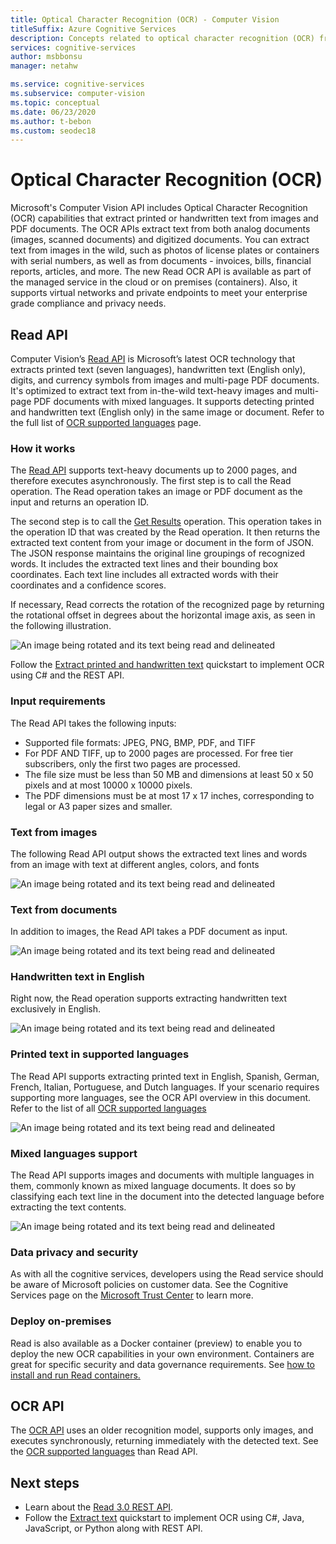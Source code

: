 ```yaml
---
title: Optical Character Recognition (OCR) - Computer Vision
titleSuffix: Azure Cognitive Services
description: Concepts related to optical character recognition (OCR) from images and documents with printed and handwritten text by using the Computer Vision API.
services: cognitive-services
author: msbbonsu
manager: netahw

ms.service: cognitive-services
ms.subservice: computer-vision
ms.topic: conceptual
ms.date: 06/23/2020
ms.author: t-bebon
ms.custom: seodec18
---
```


# Optical Character Recognition (OCR)

Microsoft's Computer Vision API includes Optical Character Recognition (OCR) capabilities that extract printed or handwritten text from images and PDF documents. The OCR APIs extract text from both analog documents (images, scanned documents) and digitized documents. You can extract text from images in the wild, such as photos of license plates or containers with serial numbers, as well as from documents - invoices, bills, financial reports, articles, and more. The new Read OCR API is available as part of the managed service in the cloud or on premises (containers). Also, it supports virtual networks and private endpoints to meet your enterprise grade compliance and privacy needs.

## Read API 

Computer Vision’s [Read API](https://westcentralus.dev.cognitive.microsoft.com/docs/services/computer-vision-v3-ga/operations/5d986960601faab4bf452005) is Microsoft’s latest OCR technology that extracts printed text (seven languages), handwritten text (English only), digits, and currency symbols from images and multi-page PDF documents. It's optimized to extract text from in-the-wild text-heavy images and multi-page PDF documents with mixed languages. It supports detecting printed and handwritten text (English only) in the same image or document. Refer to the full list of [OCR supported languages](https://docs.microsoft.com/azure/cognitive-services/computer-vision/language-support#optical-character-recognition-ocr) page.

### How it works

The [Read API](https://westcentralus.dev.cognitive.microsoft.com/docs/services/computer-vision-v3-ga/operations/5d986960601faab4bf452005) supports text-heavy documents up to 2000 pages, and therefore executes asynchronously. The first step is to call the Read operation. The Read operation takes an image or PDF document as the input and returns an operation ID. 

The second step is to call the [Get Results](https://westcentralus.dev.cognitive.microsoft.com/docs/services/computer-vision-v3-ga/operations/5d9869604be85dee480c8750) operation. This operation takes in the operation ID that was created by the Read operation. It then returns the extracted text content from your image or document in the form of JSON. The JSON response maintains the original line groupings of recognized words. It includes the extracted text lines and their bounding box coordinates. Each text line includes all extracted words with their coordinates and a confidence scores.

If necessary, Read corrects the rotation of the recognized page by returning the rotational offset in degrees about the horizontal image axis, as seen in the following illustration.

![An image being rotated and its text being read and delineated](./Images/vision-overview-ocr-read.png)

Follow the [Extract printed and handwritten text](./QuickStarts/CSharp-hand-text.md) quickstart to implement OCR using C# and the REST API.

### Input requirements

The Read API takes the following inputs:
* Supported file formats: JPEG, PNG, BMP, PDF, and TIFF
* For PDF AND TIFF, up to 2000 pages are processed. For free tier subscribers, only the first two pages are processed.
* The file size must be less than 50 MB and dimensions at least 50 x 50 pixels and at most 10000 x 10000 pixels.
* The PDF dimensions must be at most 17 x 17 inches, corresponding to legal or A3 paper sizes and smaller.

### Text from images

The following Read API output shows the extracted text lines and words from an image with text at different angles, colors, and fonts

![An image being rotated and its text being read and delineated](./Images/text-from-images-example.png)

### Text from documents

In addition to images, the Read API takes a PDF document as input.

![An image being rotated and its text being read and delineated](./Images/text-from-documents-example.png)


### Handwritten text in English

Right now, the Read operation supports extracting handwritten text exclusively in English.

![An image being rotated and its text being read and delineated](./Images/handwritten-example.png)

### Printed text in supported languages

The Read API supports extracting printed text in English, Spanish, German, French, Italian, Portuguese, and Dutch languages. If your scenario requires supporting more languages, see the OCR API overview in this document. Refer to the list of all [OCR supported languages](https://docs.microsoft.com/azure/cognitive-services/computer-vision/language-support#optical-character-recognition-ocr)

![An image being rotated and its text being read and delineated](./Images/supported-languages-example.png)

### Mixed languages support

The Read API supports images and documents with multiple languages in them, commonly known as mixed language documents. It does so by classifying each text line in the document into the detected language before extracting the text contents.

![An image being rotated and its text being read and delineated](./Images/mixed-language-example.png)

### Data privacy and security

As with all the cognitive services, developers using the Read service should be aware of Microsoft policies on customer data. See the Cognitive Services page on the [Microsoft Trust Center](https://www.microsoft.com/en-us/trust-center/product-overview) to learn more.

### Deploy on-premises

Read is also available as a Docker container (preview) to enable you to deploy the new OCR capabilities in your own environment. Containers are great for specific security and data governance requirements. See [how to install and run Read containers.](https://docs.microsoft.com/azure/cognitive-services/computer-vision/computer-vision-how-to-install-containers)


## OCR API

The [OCR API](https://westus.dev.cognitive.microsoft.com/docs/services/5adf991815e1060e6355ad44/operations/56f91f2e778daf14a499e1fc) uses an older recognition model, supports only images, and executes synchronously, returning immediately with the detected text. See the [OCR supported languages](https://docs.microsoft.com/azure/cognitive-services/computer-vision/language-support#optical-character-recognition-ocr) than Read API.

## Next steps

- Learn about the [Read 3.0 REST API](https://westcentralus.dev.cognitive.microsoft.com/docs/services/computer-vision-v3-ga/operations/5d986960601faab4bf452005).
- Follow the [Extract text](./QuickStarts/CSharp-hand-text.md) quickstart to implement OCR using C#, Java, JavaScript, or Python along with REST API.
